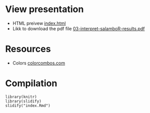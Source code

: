 # View presentation

* HTML preivew [index.html](http://htmlpreview.github.io/?https://github.com/ugcd/Public/blob/master/talks/03-interpret-salamboR-results/html/index.html)
* Likk to download the pdf file [03-interpret-salamboR-results.pdf](https://github.com/ugcd/Public/blob/master/talks/03-interpret-salamboR-results/03-interpret-salamboR-results.pdf?raw=true)

# Resources

* Colors [colorcombos.com](http://www.colorcombos.com/color-schemes/410/ColorCombo410.html)

# Compilation

```
library(knitr)
library(slidify)
slidify("index.Rmd")
```
